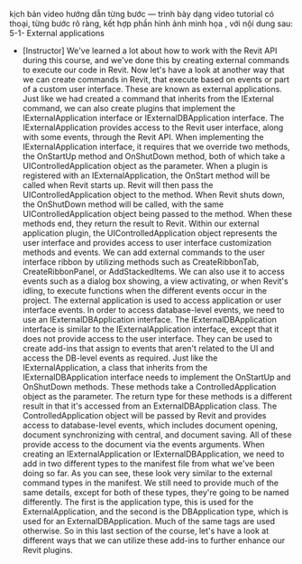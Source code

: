 kịch bản video hướng dẫn từng bước — trình bày dạng video tutorial có thoại, từng bước rõ ràng, kết hợp phần hình ảnh minh họa , với nội dung sau: 
5-1-
External applications
- [Instructor] We've learned a lot about how to work with the Revit API during this course, and we've done this by creating external commands to execute our code in Revit. Now let's have a look at another way that we can create commands in Revit, that execute based on events or part of a custom user interface. These are known as external applications. Just like we had created a command that inherits from the IExternal command, we can also create plugins that implement the IExternalApplication interface or IExternalDBApplication interface. The IExternalApplication provides access to the Revit user interface, along with some events, through the Revit API. When implementing the IExternalApplication interface, it requires that we override two methods, the OnStartUp method and OnShutDown method, both of which take a UIControlledApplication object as the parameter. When a plugin is registered with an IExternalApplication, the OnStart method will be called when Revit starts up. Revit will then pass the UIControlledApplication object to the method. When Revit shuts down, the OnShutDown method will be called, with the same UIControlledApplication object being passed to the method. When these methods end, they return the result to Revit. Within our external application plugin, the UIControlledApplication object represents the user interface and provides access to user interface customization methods and events. We can add external commands to the user interface ribbon by utilizing methods such as CreateRibbonTab, CreateRibbonPanel, or AddStackedItems. We can also use it to access events such as a dialog box showing, a view activating, or when Revit's idling, to execute functions when the different events occur in the project. The external application is used to access application or user interface events. In order to access database-level events, we need to use an IExternalDBApplication interface. The IExternalDBApplication interface is similar to the IExternalApplication interface, except that it does not provide access to the user interface. They can be used to create add-ins that assign to events that aren't related to the UI and access the DB-level events as required. Just like the IExternalApplication, a class that inherits from the IExternalDBApplication interface needs to implement the OnStartUp and OnShutDown methods. These methods take a ControlledApplication object as the parameter. The return type for these methods is a different result in that it's accessed from an ExternalDBApplication class. The ControlledApplication object will be passed by Revit and provides access to database-level events, which includes document opening, document synchronizing with central, and document saving. All of these provide access to the document via the events arguments. When creating an IExternalApplication or IExternalDBApplication, we need to add in two different types to the manifest file from what we've been doing so far. As you can see, these look very similar to the external command types in the manifest. We still need to provide much of the same details, except for both of these types, they're going to be named differently. The first is the application type, this is used for the ExternalApplication, and the second is the DBApplication type, which is used for an ExternalDBApplication. Much of the same tags are used otherwise. So in this last section of the course, let's have a look at different ways that we can utilize these add-ins to further enhance our Revit plugins.